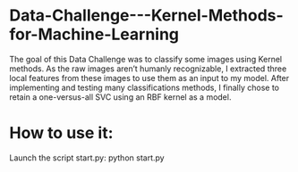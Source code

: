 # Data-Challenge---Kernel-Methods-for-Machine-Learning

The goal of this Data Challenge was to classify some images using Kernel methods. As the raw images aren’t humanly recognizable, I extracted three local features from these images to use them as an input to my model. After implementing and testing many classifications methods, I finally chose to retain a one-versus-all SVC using an RBF kernel as a model.

# How to use it:

Launch the script start.py: python start.py

